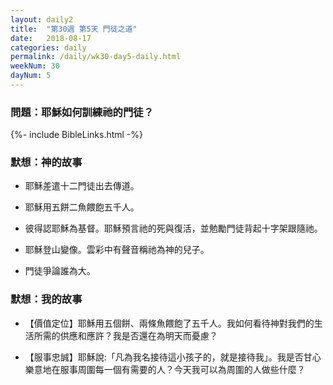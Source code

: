 ```yaml
---
layout: daily2
title:  "第30週 第5天 門徒之道"
date:   2018-08-17
categories: daily
permalink: /daily/wk30-day5-daily.html
weekNum: 30
dayNum: 5
---
```

### 問題：耶穌如何訓練祂的門徒？

{%- include BibleLinks.html -%}

### 默想：神的故事 
+ 耶穌差遣十二門徒出去傳道。

+ 耶穌用五餅二魚餵飽五千人。

+ 彼得認耶穌為基督。耶穌預言祂的死與復活，並勉勵門徒背起十字架跟隨祂。

+ 耶穌登山變像。雲彩中有聲音稱祂為神的兒子。

+ 門徒爭論誰為大。

### 默想：我的故事
+ 【價值定位】耶穌用五個餅、兩條魚餵飽了五千人。我如何看待神對我們的生活所需的供應和應許？我是否還在為明天而憂慮？

+ 【服事忠誠】耶穌說:「凡為我名接待這小孩子的，就是接待我」。我是否甘心樂意地在服事周圍每一個有需要的人？今天我可以為周圍的人做些什麼？
